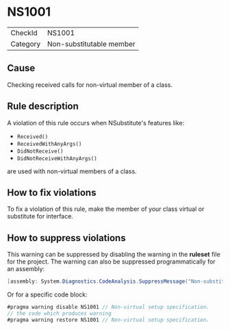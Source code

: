﻿# NS1001

<table>
<tr>
  <td>CheckId</td>
  <td>NS1001</td>
</tr>
<tr>
  <td>Category</td>
  <td>Non-substitutable member</td>
</tr>
</table>

## Cause

Checking received calls for non-virtual member of a class.

## Rule description

A violation of this rule occurs when NSubstitute's features like:
- `Received()`
- `ReceivedWithAnyArgs()`
- `DidNotReceive()`
- `DidNotReceiveWithAnyArgs()`

are used with non-virtual members of a class.

## How to fix violations

To fix a violation of this rule, make the member of your class virtual or substitute for interface.

## How to suppress violations

This warning can be suppressed by disabling the warning in the **ruleset** file for the project.
The warning can also be suppressed programmatically for an assembly:
````c#
[assembly: System.Diagnostics.CodeAnalysis.SuppressMessage("Non-substitutable member", "NS1001:Non-virtual setup specification.", Justification = "Reviewed")]
````

Or for a specific code block:
````c#
#pragma warning disable NS1001 // Non-virtual setup specification.
// the code which produces warning
#pragma warning restore NS1001 // Non-virtual setup specification.
````
